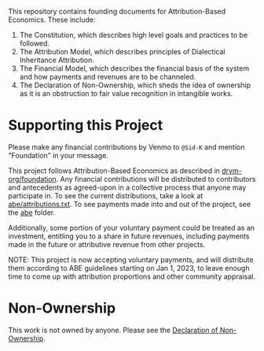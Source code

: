 This repository contains founding documents for Attribution-Based Economics. These include:

1. The Constitution, which describes high level goals and practices to be followed.
2. The Attribution Model, which describes principles of Dialectical Inheritance Attribution.
3. The Financial Model, which describes the financial basis of the system and how payments and revenues are to be channeled.
4. The Declaration of Non-Ownership, which sheds the idea of ownership as it is an obstruction to fair value recognition in intangible works.

# Supporting this Project

Please make any financial contributions by Venmo to ``@Sid-K`` and mention "Foundation" in your message.

This project follows Attribution-Based Economics as described in [drym-org/foundation](https://github.com/drym-org/foundation). Any financial contributions will be distributed to contributors and antecedents as agreed-upon in a collective process that anyone may participate in. To see the current distributions, take a look at [abe/attributions.txt](https://github.com/drym-org/old-abe/blob/main/abe/attributions.txt). To see payments made into and out of the project, see the [abe](https://github.com/drym-org/old-abe/blob/main/abe/) folder.

Additionally, some portion of your voluntary payment could be treated as an investment, entitling you to a share in future revenues, including payments made in the future or attributive revenue from other projects.

NOTE: This project is now accepting voluntary payments, and will distribute them according to ABE guidelines starting on Jan 1, 2023, to leave enough time to come up with attribution proportions and other community appraisal.

# Non-Ownership

This work is not owned by anyone. Please see the [Declaration of Non-Ownership](https://github.com/drym-org/foundation/blob/main/DECLARATION-OF-NON-OWNERSHIP.md).
